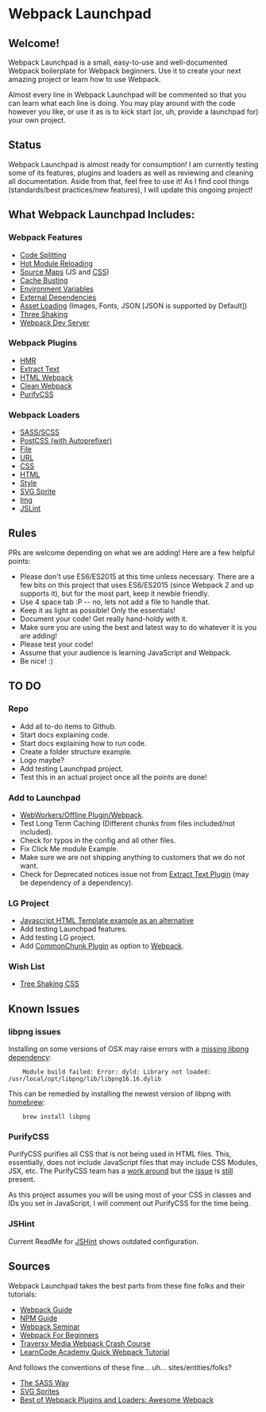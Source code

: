 # Webpack Launchpad

## Welcome!
Webpack Launchpad is a small, easy-to-use and well-documented Webpack boilerplate for Webpack beginners. Use it to create your next amazing project or learn how to use Webpack.

Almost every line in Webpack Launchpad will be commented so that you can learn what each line is doing. You may play around with the code however you like, or use it as is to kick start (or, uh, provide a launchpad for) your own project.

## Status
Webpack Launchpad is almost ready for consumption! I am currently testing some of its features, plugins and loaders as well as reviewing and cleaning all documentation. Aside from that, feel free to use it! As I find cool things (standards/best practices/new features), I will update this ongoing project!

## What Webpack Launchpad Includes:

### Webpack Features

* [Code Splitting](https://webpack.js.org/guides/code-splitting/)
* [Hot Module Reloading](https://webpack.js.org/guides/hot-module-replacement/)
* [Source Maps](https://webpack.js.org/configuration/devtool/) (JS and [CSS](https://webpack.js.org/loaders/css-loader/#sourcemap))
* [Cache Busting](https://webpack.js.org/guides/caching/)
* [Environment Variables](https://webpack.js.org/guides/environment-variables/)
* [External Dependencies](https://webpack.js.org/configuration/externals/)
* [Asset Loading](https://webpack.js.org/guides/asset-management/) (Images, Fonts, JSON [JSON is supported by Default])
* [Three Shaking](https://webpack.js.org/guides/tree-shaking/)
* [Webpack Dev Server](https://webpack.js.org/configuration/dev-server/)

### Webpack Plugins

* [HMR](https://webpack.js.org/plugins/hot-module-replacement-plugin/)
* [Extract Text](https://webpack.js.org/plugins/extract-text-webpack-plugin/)
* [HTML Webpack](https://webpack.js.org/plugins/html-webpack-plugin/)
* [Clean Webpack](https://webpack.js.org/guides/output-management/)
* [PurifyCSS](https://github.com/webpack-contrib/purifycss-webpack)

### Webpack Loaders

* [SASS/SCSS](https://github.com/webpack-contrib/sass-loader)
* [PostCSS (with Autoprefixer)](https://github.com/postcss/postcss-loader)
* [File](https://webpack.js.org/loaders/file-loader/)
* [URL](https://github.com/webpack-contrib/url-loader)
* [CSS](https://webpack.js.org/loaders/css-loader/)
* [HTML](https://webpack.js.org/loaders/html-loader/)
* [Style](https://webpack.js.org/loaders/style-loader/)
* [SVG Sprite](https://github.com/kisenka/svg-sprite-loader)
* [Img](https://github.com/thetalecrafter/img-loader)
* [JSLint](https://webpack.js.org/loaders/jshint-loader/)

## Rules

PRs are welcome depending on what we are adding! Here are a few helpful points:

* Please don't use ES6/ES2015 at this time unless necessary. There are a few bits on this project that uses ES6/ES2015 (since Webpack 2 and up supports it), but for the most part, keep it newbie friendly.
* Use 4 space tab :P -- no, lets not add a file to handle that.
* Keep it as light as possible! Only the essentials!
* Document your code! Get really hand-holdy with it.
* Make sure you are using the best and latest way to do whatever it is you are adding!
* Please test your code!
* Assume that your audience is learning JavaScript and Webpack.
* Be nice! :)

## TO DO

### Repo

* Add all to-do items to Github.
* Start docs explaining code.
* Start docs explaining how to run code.
* Create a folder structure example.
* Logo maybe?
* Add testing Launchpad project.
* Test this in an actual project once all the points are done!

### Add to Launchpad

* [WebWorkers/Offline Plugin/Webpack](https://github.com/NekR/offline-plugin).
* Test Long Term Caching (Different chunks from files included/not included).
* Check for typos in the config and all other files.
* Fix Click Me module Example.
* Make sure we are not shipping anything to customers that we do not want.
* Check for Deprecated notices issue not from [Extract Text Plugin](https://github.com/webpack-contrib/extract-text-webpack-plugin/issues/529) (may be dependency of a dependency).

### LG Project

* [Javascript HTML Template example as an alternative](https://github.com/jantimon/html-webpack-plugin/tree/master/examples/javascript-advanced)
* Add testing Launchpad features.
* Add testing LG project.
* Add [CommonChunk Plugin](https://www.youtube.com/watch?v=KAALn4Ys8Mg&index=8&list=PLpPnRKq7eNW2_dy8Re4lyByThMtTAhw5Q) as option to [Webpack](https://webpack.js.org/plugins/commons-chunk-plugin/).

### Wish List

* [Tree Shaking CSS](https://github.com/webpack-contrib/css-loader/issues/506)

## Known Issues

### libpng issues

Installing on some versions of OSX may raise errors with a [missing libpng dependency](https://github.com/tcoopman/image-webpack-loader/issues/51#issuecomment-273597313):

		Module build failed: Error: dyld: Library not loaded: /usr/local/opt/libpng/lib/libpng16.16.dylib

This can be remedied by installing the newest version of libpng with [homebrew](http://brew.sh/):

		brew install libpng

### PurifyCSS

PurifyCSS purifies all CSS that is not being used in HTML files. This, essentially, does not include JavaScript files that may include CSS Modules, JSX, etc. The PurifyCSS team has a [work around](https://github.com/webpack-contrib/purifycss-webpack/issues/97) but the [issue](https://github.com/webpack-contrib/purifycss-webpack/issues/104) is [still](https://github.com/webpack-contrib/purifycss-webpack/issues/116) present.

As this project assumes you will be using most of your CSS in classes and IDs you set in JavaScript, I will comment out PurifyCSS for the time being.

### JSHint

Current ReadMe for [JSHint](https://github.com/webpack-contrib/jshint-loader#usage) shows outdated configuration.


## Sources

Webpack Launchpad takes the best parts from these fine folks and their tutorials:

* [Webpack Guide](https://webpack.js.org/guides/)
* [NPM Guide](https://www.sitepoint.com/beginners-guide-node-package-manager/)
* [Webpack Seminar](https://www.youtube.com/watch?v=eWmkBNBTbMM)
* [Webpack For Beginners](https://www.youtube.com/playlist?list=PL55RiY5tL51rcCnrOrZixuOsZhAHHy6os)
* [Traversy Media Webpack Crash Course](https://www.youtube.com/watch?v=lziuNMk_8eQ)
* [LearnCode Academy Quick Webpack Tutorial](https://www.youtube.com/watch?v=9kJVYpOqcVU)

And follows the conventions of these fine... uh... sites/entities/folks?

* [The SASS Way](http://thesassway.com/beginner/how-to-structure-a-sass-project)
* [SVG Sprites](https://www.webdesignerdepot.com/2017/05/how-to-create-and-manage-svg-sprites/)
* [Best of Webpack Plugins and Loaders: Awesome Webpack](https://github.com/webpack-contrib/awesome-webpack#webpack-plugins)
